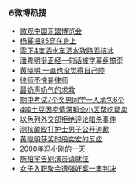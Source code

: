 ### :fire:微博热搜<br>
- <a href="https://s.weibo.com/weibo?q=%23%E5%BE%AE%E8%A7%82%E4%B8%AD%E5%9B%BD%E4%B8%9C%E7%9B%9F%E5%8D%9A%E8%A7%88%E4%BC%9A%23&Refer=new_time">微观中国东盟博览会</a><br>
- <a href="https://s.weibo.com/weibo?q=%E6%9D%A8%E5%B9%82%E6%8A%8A85%E7%A9%BF%E5%9C%A8%E8%BA%AB%E4%B8%8A&Refer=top">杨幂把85穿在身上</a><br>
- <a href="https://s.weibo.com/weibo?q=%23%E9%9B%B6%E4%B8%8B4%E5%BA%A6%E6%B4%92%E6%B0%B4%E8%BD%A6%E6%B4%92%E6%B0%B4%E8%87%B4%E8%B7%AF%E9%9D%A2%E7%BB%93%E5%86%B0%23&Refer=top">零下4度洒水车洒水致路面结冰</a><br>
- <a href="https://s.weibo.com/weibo?q=%23%E6%BD%98%E7%B2%A4%E6%98%8E%E6%8C%BA%E6%AD%A3%E7%BB%8F%E4%B8%80%E5%8F%A5%E8%AF%9D%E8%A2%AB%E5%AD%97%E5%B9%95%E7%BB%84%E6%90%9E%E6%AD%AA%23&Refer=top">潘粤明挺正经一句话被字幕组搞歪</a><br>
- <a href="https://s.weibo.com/weibo?q=%E9%BB%84%E6%99%93%E6%98%8E%20%E4%B8%80%E7%9B%B4%E4%B9%9F%E6%B2%A1%E8%A7%89%E5%BE%97%E8%87%AA%E5%B7%B1%E5%B8%85&Refer=top">黄晓明 一直也没觉得自己帅</a><br>
- <a href="https://s.weibo.com/weibo?q=%23%E5%BE%8B%E5%B8%88%E4%B8%8D%E6%84%A7%E6%98%AF%E5%BE%8B%E5%B8%88%23&Refer=top">律师不愧是律师</a><br>
- <a href="https://s.weibo.com/weibo?q=%23%E6%9C%80%E5%A5%B6%E5%A3%B0%E5%A5%B6%E6%B0%94%E7%9A%84%E6%B1%82%E6%95%91%23&Refer=top">最奶声奶气的求救</a><br>
- <a href="https://s.weibo.com/weibo?q=%23%E6%9C%9F%E4%B8%AD%E8%80%83%E8%AF%957%E4%B8%AA%E5%A5%96%E7%94%B7%E5%90%8C%E5%AD%A6%E4%B8%80%E4%BA%BA%E6%89%BF%E5%8C%856%E4%B8%AA%23&Refer=top">期中考试7个奖男同学一人承包6个</a><br>
- <a href="https://s.weibo.com/weibo?q=%234%E5%90%A8%E5%9C%9F%E8%B1%86%E5%9B%A0%E7%96%AB%E6%83%85%E6%BB%9E%E9%94%80%E5%85%A8%E5%B0%8F%E5%8C%BA%E5%B8%AE%E5%90%83%E5%B8%AE%E5%8D%96%23&Refer=top">4吨土豆因疫情滞销全小区帮吃帮卖</a><br>
- <a href="https://s.weibo.com/weibo?q=%E4%BB%A5%E8%89%B2%E5%88%97%E5%A4%96%E4%BA%A4%E9%83%A8%E6%8B%92%E7%BB%9D%E8%AF%84%E8%AE%BA%E6%9A%97%E6%9D%80%E4%BA%8B%E4%BB%B6&Refer=top">以色列外交部拒绝评论暗杀事件</a><br>
- <a href="https://s.weibo.com/weibo?q=%23%E6%B5%8B%E6%A0%B8%E9%85%B8%E6%AE%B4%E6%89%93%E6%8A%A4%E5%A3%AB%E7%94%B7%E5%AD%90%E5%85%AC%E5%BC%80%E9%81%93%E6%AD%89%23&Refer=top">测核酸殴打护士男子公开道歉</a><br>
- <a href="https://s.weibo.com/weibo?q=%23%E9%BB%84%E6%99%93%E6%98%8E%E8%8E%B7%E5%A5%96%E6%97%B6%E6%AE%B5%E5%A5%95%E5%AE%8F%E7%9A%84%E5%8F%8D%E5%BA%94%23&Refer=top">黄晓明获奖时段奕宏的反应</a><br>
- <a href="https://s.weibo.com/weibo?q=2000%E5%B9%B4%E5%86%AF%E5%B0%8F%E5%88%9A%E7%9A%84%E4%B8%80%E5%A4%A9&Refer=top">2000年冯小刚的一天</a><br>
- <a href="https://s.weibo.com/weibo?q=%23%E6%96%BD%E6%9F%8F%E5%AE%87%E5%91%8A%E5%88%AB%E6%BC%94%E5%91%98%E8%AF%B7%E5%B0%B1%E4%BD%8D%23&Refer=top">施柏宇告别演员请就位</a><br>
- <a href="https://s.weibo.com/weibo?q=%23%E5%A5%B3%E5%AD%90%E5%85%A5%E8%81%8C%E8%81%9A%E4%BC%9A%E9%81%AD%E5%BC%BA%E5%A5%B8%E6%A1%88%E4%B8%80%E5%AE%A1%E5%88%A4%E5%86%B3%23&Refer=top">女子入职聚会遭强奸案一审判决</a><br>
